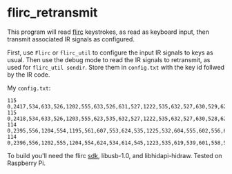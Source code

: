 # flirc_retransmit
This program will read [flirc](https://flirc.tv/products/flirc-usb-receiver?variant=42687976538340) 
keystrokes, as read as keyboard input, then transmit associated IR signals as configured.

First, use `Flirc` or `flirc_util` to configure the input IR signals to keys as usual.  Then use the 
debug mode to read the IR signals to retransmit, as used for `flirc_util sendir`.  Store them in 
`config.txt` with the key id follwed by the IR code.

My `config.txt`:
```
115 0,2417,534,633,526,1202,555,633,526,631,527,1222,535,632,527,630,529,628,530,627,532,625,534,609,550,1223,534,1226,531,605,554,624
115 0,2418,534,633,526,1203,555,623,535,632,527,1222,535,632,527,630,528,629,530,627,532,625,534,623,536,1224,533,1226,536,621,533,624
114 0,2395,556,1204,554,1195,561,607,553,624,535,1225,532,604,555,602,556,601,558,630,529,597,562,595,564,1195,562,1229,528,629,530,607
114 0,2396,556,1202,555,1204,554,624,534,614,545,1223,535,619,539,601,558,599,560,597,561,628,531,631,528,1195,563,1228,529,597,563,641
```

To build you'll need the flirc [sdk](https://github.com/flirc/sdk), libusb-1.0, and libhidapi-hidraw.  Tested on Raspberry Pi.
